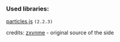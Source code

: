 ### Used libraries:
[particles.js](https://github.com/marcbruederlin/particles.js) `(2.2.3)`


credits:
[zxvnme](https://github.com/zxvnme/zxvnme.github.io) - original source of the side
